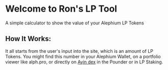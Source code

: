# Welcome to Ron's LP Tool
A simple calculator to show the value of your Alephium LP Tokens

## How It Works:
It all starts from the user's input into the site, which is an amount of LP Tokens. You might find this number in your Alephium Wallet, on a portfolio viewer like alph.pro, or directly on [Ayin dex](ayin.app) in the Pounder or in LP Staking.
